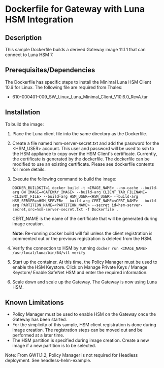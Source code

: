 # Dockerfile for Gateway with Luna HSM Integration

## Description

This sample Dockerfile builds a derived Gateway image 11.1.1 that can connect to Luna HSM 7.

## Prerequisites/Dependencies
The Dockerfile has specific steps to install the Minimal Luna HSM Client 10.6 for Linux.  The following file are required from Thales:

- 610-000401-009_SW_Linux_Luna_Minimal_Client_V10.6.0_RevA.tar



## Installation
To build the image:

1. Place the Luna client file into the same directory as the Dockerfile.

2. Create a file named hsm-server-secret.txt and add the password for the <HSM_USER> account. This user and password will be used to ssh to the HSM appliance to copy over the HSM Client's certificate. Currently, the certificate is generated by the dockerfile.  The dockerfile can be modified to use an existing certificate.  Please see dockerfile contents for more details.

4. Execute the following command to build the image:

   `DOCKER_BUILDKIT=1 docker build -t <IMAGE_NAME> --no-cache --build-arg GW_IMAGE=<GATEWAY_IMAGE> --build-arg CLIENT_TAR_FILENAME=<CLIENT_FILE> --build-arg HSM_USER=<HSM_USER> --build-arg HSM_SERVER=<HSM_SERVER> --build-arg CERT_NAME=<CERT_NAME> --build-arg PARTITION_NAME=<PARTITION_NAME> --secret id=hsm-server-secret,src=hsm-server-secret.txt -f Dockerfile .`

   CERT_NAME is the name of the certificate that will be generated during image creation.

   **Note**: Re-running docker build will fail unless the client registration is commented out or the previous registration is deleted from the HSM.

5. Verify the connection to HSM by running `docker run <IMAGE_NAME> /usr/local/luna/bin/64/vtl verify`

6. Start up the container.  At this time, the Policy Manager must be used to enable the HSM Keystore. Click on Manage Private Keys / Manage Keystore/ Enable SafeNet HSM and enter the required information.

7. Scale down and scale up the Gateway.  The Gateway is now using Luna HSM.

## Known Limitations

* Policy Manager must be used to enable HSM on the Gateway once the Gateway has been started.
* For the simplicity of this sample, HSM client registration is done during image creation.  The registration steps can be moved out and be performed at a later time.
* The HSM partition is specified during image creation.  Create a new image if a new partition is to be selected.

Note:
From GW11.1.2, Policy Manager is not required for Headless deployment. See headless-helm-example.